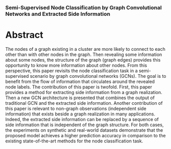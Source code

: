 ### Semi-Supervised Node Classification by Graph Convolutional Networks and Extracted Side Information
# Abstract
The nodes of a graph existing in a cluster are more likely to connect to each other than with other nodes in the graph. Then revealing some information about some nodes, the structure of the graph (graph edges) provides this opportunity to know more information about other nodes. From this perspective, this paper revisits the node classification task in a semi-supervised scenario by graph convolutional networks (GCNs). The goal is to benefit from the flow of information that circulates around the revealed node labels. The contribution of this paper is twofold. First, this paper provides a method for extracting side information from a graph realization. Then a new GCN architecture is presented that combines the output of traditional GCN and the extracted side information. Another contribution of this paper is relevant to non-graph observations (independent side information) that exists beside a graph realization in many applications. Indeed, the extracted side information can be replaced by a sequence of side information that is independent of the graph structure. For both cases, the experiments on synthetic and real-world datasets demonstrate that the proposed model achieves a higher prediction accuracy in comparison to the existing state-of-the-art methods for the node classification task.
